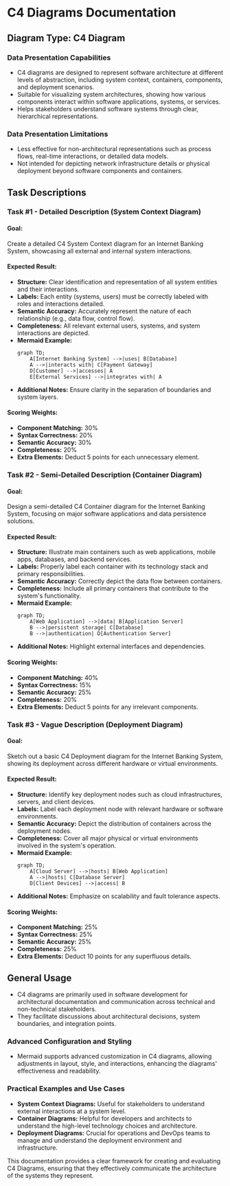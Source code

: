 # C4 Diagrams Documentation

## Diagram Type: C4 Diagram

### Data Presentation Capabilities
- C4 diagrams are designed to represent software architecture at different levels of abstraction, including system context, containers, components, and deployment scenarios.
- Suitable for visualizing system architectures, showing how various components interact within software applications, systems, or services.
- Helps stakeholders understand software systems through clear, hierarchical representations.

### Data Presentation Limitations
- Less effective for non-architectural representations such as process flows, real-time interactions, or detailed data models.
- Not intended for depicting network infrastructure details or physical deployment beyond software components and containers.

## Task Descriptions

### Task #1 - Detailed Description (System Context Diagram)
#### Goal:
Create a detailed C4 System Context diagram for an Internet Banking System, showcasing all external and internal system interactions.
#### Expected Result:
- **Structure:** Clear identification and representation of all system entities and their interactions.
- **Labels:** Each entity (systems, users) must be correctly labeled with roles and interactions detailed.
- **Semantic Accuracy:** Accurately represent the nature of each relationship (e.g., data flow, control flow).
- **Completeness:** All relevant external users, systems, and system interactions are depicted.
- **Mermaid Example:**
    ```mermaid
    graph TD;
        A[Internet Banking System] -->|uses| B[Database]
        A -->|interacts with| C[Payment Gateway]
        D[Customer] -->|accesses| A
        E[External Services] -->|integrates with| A
    ```
- **Additional Notes:** Ensure clarity in the separation of boundaries and system layers.
#### Scoring Weights:
- **Component Matching:** 30%
- **Syntax Correctness:** 20%
- **Semantic Accuracy:** 30%
- **Completeness:** 20%
- **Extra Elements:** Deduct 5 points for each unnecessary element.

### Task #2 - Semi-Detailed Description (Container Diagram)
#### Goal:
Design a semi-detailed C4 Container diagram for the Internet Banking System, focusing on major software applications and data persistence solutions.
#### Expected Result:
- **Structure:** Illustrate main containers such as web applications, mobile apps, databases, and backend services.
- **Labels:** Properly label each container with its technology stack and primary responsibilities.
- **Semantic Accuracy:** Correctly depict the data flow between containers.
- **Completeness:** Include all primary containers that contribute to the system's functionality.
- **Mermaid Example:**
    ```mermaid
    graph TD;
        A[Web Application] -->|data| B[Application Server]
        B -->|persistent storage| C[Database]
        B -->|authentication| D[Authentication Server]
    ```
- **Additional Notes:** Highlight external interfaces and dependencies.
#### Scoring Weights:
- **Component Matching:** 40%
- **Syntax Correctness:** 15%
- **Semantic Accuracy:** 25%
- **Completeness:** 20%
- **Extra Elements:** Deduct 5 points for any irrelevant components.

### Task #3 - Vague Description (Deployment Diagram)
#### Goal:
Sketch out a basic C4 Deployment diagram for the Internet Banking System, showing its deployment across different hardware or virtual environments.
#### Expected Result:
- **Structure:** Identify key deployment nodes such as cloud infrastructures, servers, and client devices.
- **Labels:** Label each deployment node with relevant hardware or software environments.
- **Semantic Accuracy:** Depict the distribution of containers across the deployment nodes.
- **Completeness:** Cover all major physical or virtual environments involved in the system's operation.
- **Mermaid Example:**
    ```mermaid
    graph TD;
        A[Cloud Server] -->|hosts| B[Web Application]
        A -->|hosts| C[Database Server]
        D[Client Devices] -->|access| B
    ```
- **Additional Notes:** Emphasize on scalability and fault tolerance aspects.
#### Scoring Weights:
- **Component Matching:** 25%
- **Syntax Correctness:** 25%
- **Semantic Accuracy:** 25%
- **Completeness:** 25%
- **Extra Elements:** Deduct 10 points for any superfluous details.

## General Usage
- C4 diagrams are primarily used in software development for architectural documentation and communication across technical and non-technical stakeholders.
- They facilitate discussions about architectural decisions, system boundaries, and integration points.

### Advanced Configuration and Styling
- Mermaid supports advanced customization in C4 diagrams, allowing adjustments in layout, style, and interactions, enhancing the diagrams' effectiveness and readability.

### Practical Examples and Use Cases
- **System Context Diagrams:** Useful for stakeholders to understand external interactions at a system level.
- **Container Diagrams:** Helpful for developers and architects to understand the high-level technology choices and architecture.
- **Deployment Diagrams:** Crucial for operations and DevOps teams to manage and understand the deployment environment and infrastructure.

This documentation provides a clear framework for creating and evaluating C4 Diagrams, ensuring that they effectively communicate the architecture of the systems they represent.
